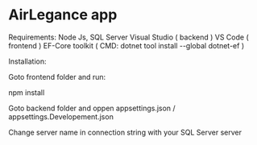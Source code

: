 # AirLegance app

Requirements:
Node Js,
SQL Server 
Visual Studio ( backend )
VS Code ( frontend )
EF-Core toolkit ( CMD: dotnet tool install --global dotnet-ef )

Installation:

Goto frontend folder and run:

npm install

Goto backend folder and oppen appsettings.json / appsettings.Developement.json

Change server name in connection string with your SQL Server server